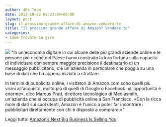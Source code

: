 ```yaml
---
author: 40k Team
date: 2012-10-22 09:23:04+00:00
layout: post
slug: il-prossimo-grande-affare-di-amazon-vendere-te
title: "Il prossimo grande affare di Amazon? Vendere te"
categories:
- Idee trovate in giro
---
```


![](http://40k.it/wp-content/uploads/2012/10/call-of-duty-amazon-packaging.jpeg) "In un'economia digitale in cui alcune delle più grandi aziende online e le persone più ricche del Paese hanno costruito la loro fortuna sulla capacità di individuare con sempre maggior precisione il destinatario di un messaggio pubblicitario, c'è un'azienda in particolare che poggia su una base di dati che ha appena iniziato a sfruttare. 

In termini di pubblicità online, i visitatori di Amazon.com sono quelli più vicini all'acquisto, molto più di quelli di Google o Facebook. «L'opportunità è enorme», dice Marcus Pratt, direttore tecnologico di Mediasmith, un'azienda che si occupa di pubblicità online a San Francisco. «Con la ricca mole di dati sui suoi utenti, Amazon è l'unico a poter far incontrare i pubblicitari direttamente con chi è disposto a comprare.»" 

Leggi tutto: [Amazon’s Next Big Business Is Selling You](http://www.wired.com/business/2012/10/amazon-next-advertising-giant/)
